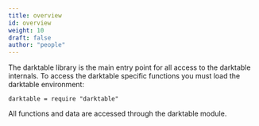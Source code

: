 ```yaml
---
title: overview
id: overview
weight: 10
draft: false
author: "people"
---
```


The darktable library is the main entry point for all access to the darktable internals.
To access the darktable specific functions you must load the darktable environment:

`darktable = require "darktable"`

All functions and data are accessed through the darktable module.